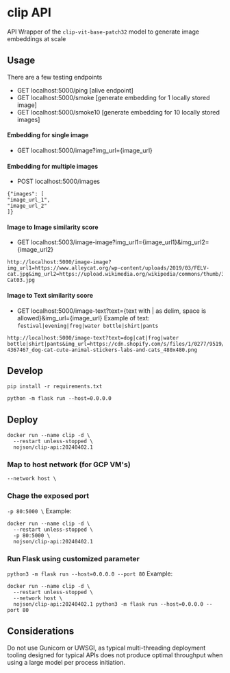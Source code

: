 # clip API

API Wrapper of the `clip-vit-base-patch32` model to generate image embeddings at scale


## Usage
There are a few testing endpoints
* GET localhost:5000/ping    [alive endpoint]
* GET localhost:5000/smoke   [generate embedding for 1 locally stored image]
* GET localhost:5000/smoke10 [generate embedding for 10 locally stored images]

#### Embedding for single image
* GET localhost:5000/image?img_url={image_url}

#### Embedding for multiple images
* POST localhost:5000/images
```
{"images": [
"image_url_1",
"image_url_2"
]}
```

#### Image to Image similarity score
* GET localhost:5003/image-image?img_url1={image_url1}&img_url2={image_url2}

```
http://localhost:5000/image-image?img_url1=https://www.alleycat.org/wp-content/uploads/2019/03/FELV-cat.jpg&img_url2=https://upload.wikimedia.org/wikipedia/commons/thumb/3/3a/Cat03.jpg/1280px-Cat03.jpg
```


#### Image to Text similarity score
* GET localhost:5000/image-text?text={text with | as delim, space is allowed}&img_url={image_url}
Example of text: `festival|evening|frog|water bottle|shirt|pants`

```
http://localhost:5000/image-text?text=dog|cat|frog|water bottle|shirt|pants&img_url=https://cdn.shopify.com/s/files/1/0277/9519/3890/files/436-4367467_dog-cat-cute-animal-stickers-labs-and-cats_480x480.png
```

## Develop
```
pip install -r requirements.txt

python -m flask run --host=0.0.0.0
```



## Deploy
```
docker run --name clip -d \
  --restart unless-stopped \
  nojson/clip-api:20240402.1
```
### Map to host network (for GCP VM's)
`--network host \`

### Chage the exposed port
`-p 80:5000 \`
Example:
```
docker run --name clip -d \
  --restart unless-stopped \
  -p 80:5000 \
  nojson/clip-api:20240402.1
```

### Run Flask using customized parameter
`python3 -m flask run --host=0.0.0.0 --port 80`
Example:
```
docker run --name clip -d \
  --restart unless-stopped \
  --network host \
  nojson/clip-api:20240402.1 python3 -m flask run --host=0.0.0.0 --port 80
```

## Considerations
Do not use Gunicorn or UWSGI, as typical multi-threading deployment tooling designed for typical APIs does not produce optimal throughput when using a large model per process initiation.
